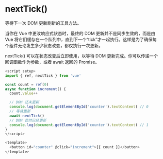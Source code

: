 # nextTick()
等待下一次 DOM 更新刷新的工具方法。

当你在 Vue 中更改响应式状态时，最终的 DOM 更新并不是同步生效的，而是由 Vue 将它们缓存在一个队列中，直到下一个“tick”才一起执行。这样是为了确保每个组件无论发生多少状态改变，都仅执行一次更新。

nextTick() 可以在状态改变后立即使用，以等待 DOM 更新完成。你可以传递一个回调函数作为参数，或者 await 返回的 Promise。
```js
<script setup>
import { ref, nextTick } from 'vue'

const count = ref(0)
async function increment() {
  count.value++

  // DOM 还未更新
  console.log(document.getElementById('counter').textContent) // 0
  // 等待更新
  await nextTick()
  // DOM 此时已经更新
  console.log(document.getElementById('counter').textContent) // 1
}
</script>

<template>
  <button id="counter" @click="increment">{{ count }}</button>
</template>
```